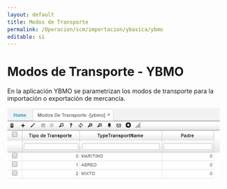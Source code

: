 ```yaml
---
layout: default
title: Modos de Transporte
permalink: /Operacion/scm/importacion/ybasica/ybmo
editable: si
---
```


# Modos de Transporte - YBMO

En la aplicación YBMO se parametrizan los modos de transporte para la importación o exportación de mercancía.  

![](ybmo.png)

